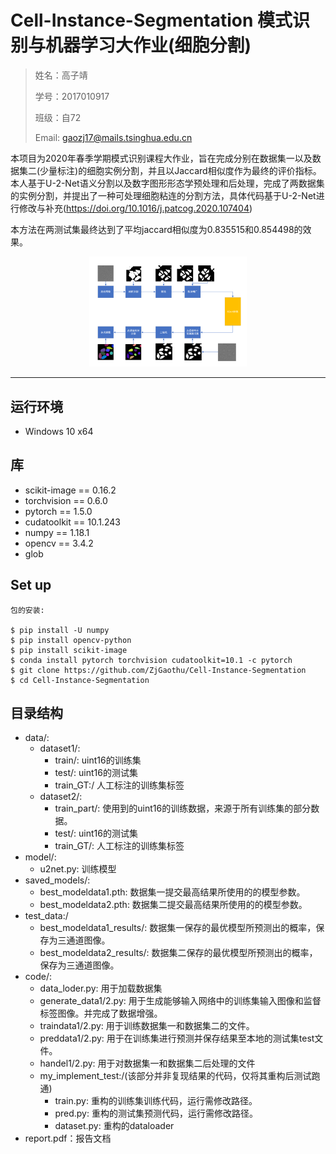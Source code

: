 # Cell-Instance-Segmentation 模式识别与机器学习大作业(细胞分割)
> 姓名：高子靖
>
> 学号：2017010917
>
> 班级：自72
>
> Email: gaozj17@mails.tsinghua.edu.cn

本项目为2020年春季学期模式识别课程大作业，旨在完成分别在数据集一以及数据集二(少量标注)的细胞实例分割，并且以Jaccard相似度作为最终的评价指标。本人基于U-2-Net语义分割以及数字图形形态学预处理和后处理，完成了两数据集的实例分割，并提出了一种可处理细胞粘连的分割方法，具体代码基于U-2-Net进行修改与补充(https://doi.org/10.1016/j.patcog.2020.107404)

本方法在两测试集最终达到了平均jaccard相似度为0.835515和0.854498的效果。

<div align=center>
<img src = "inst/1-11.png" width = 50% height = 50%>
</div>  


-------
## 运行环境
- Windows 10 x64

## 库
- scikit-image == 0.16.2
- torchvision == 0.6.0
- pytorch == 1.5.0
- cudatoolkit == 10.1.243
- numpy == 1.18.1
- opencv == 3.4.2
- glob

## Set up  

```  
包的安装:
  
$ pip install -U numpy  
$ pip install opencv-python
$ pip install scikit-image
$ conda install pytorch torchvision cudatoolkit=10.1 -c pytorch
$ git clone https://github.com/ZjGaothu/Cell-Instance-Segmentation   
$ cd Cell-Instance-Segmentation 
```


## 目录结构
- data/:
    - dataset1/:
        - train/: uint16的训练集
        - test/: uint16的测试集
        - train_GT:/ 人工标注的训练集标签
    - dataset2/:
        - train_part/: 使用到的uint16的训练数据，来源于所有训练集的部分数据。
        - test/: uint16的测试集
        - train_GT/: 人工标注的训练集标签
- model/:
    - u2net.py: 训练模型
- saved_models/:
    - best_modeldata1.pth: 数据集一提交最高结果所使用的的模型参数。
    - best_modeldata2.pth: 数据集二提交最高结果所使用的的模型参数。
- test_data:/
    - best_modeldata1_results/: 数据集一保存的最优模型所预测出的概率，保存为三通道图像。
    - best_modeldata2_results/: 数据集二保存的最优模型所预测出的概率，保存为三通道图像。
- code/:
    - data_loder.py: 用于加载数据集
    - generate_data1/2.py: 用于生成能够输入网络中的训练集输入图像和监督标签图像。并完成了数据增强。
    - traindata1/2.py: 用于训练数据集一和数据集二的文件。
    - preddata1/2.py: 用于在训练集进行预测并保存结果至本地的测试集test文件。
    - handel1/2.py: 用于对数据集一和数据集二后处理的文件
    - my_implement_test:/(该部分并非复现结果的代码，仅将其重构后测试跑通)
        - train.py: 重构的训练集训练代码，运行需修改路径。
        - pred.py: 重构的测试集预测代码，运行需修改路径。
        - dataset.py: 重构的dataloader
- report.pdf：报告文档

